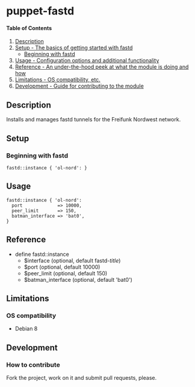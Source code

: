 # puppet-fastd

#### Table of Contents

1. [Description](#description)
1. [Setup - The basics of getting started with fastd](#setup)
    * [Beginning with fastd](#beginning-with-fastd)
1. [Usage - Configuration options and additional functionality](#usage)
1. [Reference - An under-the-hood peek at what the module is doing and how](#reference)
1. [Limitations - OS compatibility, etc.](#limitations)
1. [Development - Guide for contributing to the module](#development)

## Description

Installs and manages fastd tunnels for the Freifunk Nordwest network.

## Setup

### Beginning with fastd

```puppet
fastd::instance { 'ol-nord': }
```

## Usage

```puppet
fastd::instance { 'ol-nord':
  port             => 10000,
  peer_limit       => 150,
  batman_interface => 'bat0',
}
```

## Reference

* define fastd::instance
  * $interface (optional, default fastd-_title_)
  * $port (optional, default 10000)
  * $peer\_limit (optional, default 150)
  * $batman\_interface (optional, default 'bat0')

## Limitations

### OS compatibility
* Debian 8

## Development

### How to contribute
Fork the project, work on it and submit pull requests, please.


